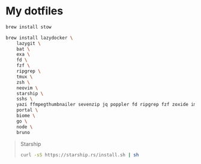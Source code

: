# My dotfiles

```bash
brew install stow
```

```bash
brew install lazydocker \
    lazygit \
    bat \
    exa \
    fd \
    fzf \
    ripgrep \
    tmux \
    zsh \
    neovim \
    starship \
    sshs \
    yazi ffmpegthumbnailer sevenzip jq poppler fd ripgrep fzf zoxide imagemagick font-symbols-only-nerd-font \
    portal \
    biome \
    go \
    node \
    bruno
```

> Starship
> ```bash
> curl -sS https://starship.rs/install.sh | sh
> ```

